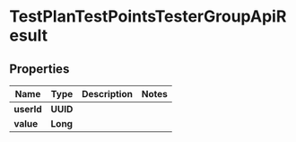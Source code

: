 

# TestPlanTestPointsTesterGroupApiResult


## Properties

| Name | Type | Description | Notes |
|------------ | ------------- | ------------- | -------------|
|**userId** | **UUID** |  |  |
|**value** | **Long** |  |  |



